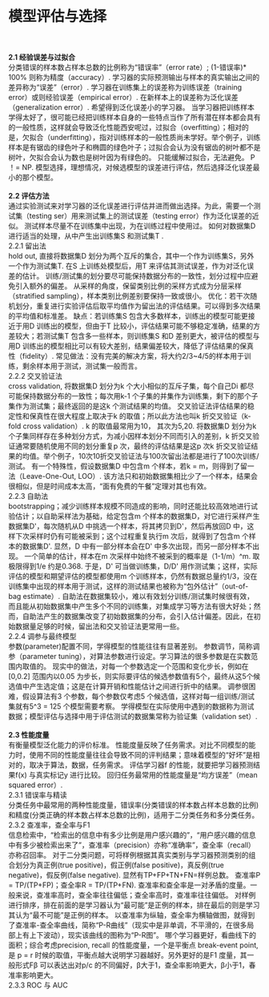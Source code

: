 # 模型评估与选择     
</br>
</br>
<b>2.1 经验误差与过拟合</b>   </br>        
分类错误的样本数占样本总数的比例称为“错误率”（error rate）; (1-错误率)* 100% 则称为精度（accuracy）.      
学习器的实际预测输出与样本的真实输出之间的差异称为“误差”（error）. 学习器在训练集上的误差称为训练误差（training error）或则经验误差（empirical error）. 在新样本上的误差称为泛化误差（generalization error）. 希望得到泛化误差小的学习器。      
当学习器把训练样本学得太好了，很可能已经把训练样本自身的一些特点当作了所有潜在样本都会具有的一般性质，这样就会导致泛化性能西安呢过，过拟合（overfitting）；相对的是，欠拟合（underfitting），指对训练样本的一般性质尚未学好。举个例子，训练样本是有锯齿的绿色叶子和椭圆的绿色叶子；过拟合会认为没有锯齿的树叶都不是树叶，欠拟合会认为数也是树叶因为有绿色的。         
只能缓解过拟合，无法避免。 P ！= NP.     
模型选择，理想情况，对候选模型的误差进行评估，然后选择泛化误差最小的那个模型。    
</br>
</br>
<b>2.2 评估方法  </b>     </br>   
通过实验测试来对学习器的泛化误差进行评估并进而做出选择。为此，需要一个测试集（testing ser）用来测试集上的测试误差（testing error）作为泛化误差的近似。    
测试样本尽量不在训练集中出现，为在训练过程中使用过。      
如何对数据集D 进行适当的处理，从中产生出训练集S 和测试集T .    </br>     
2.2.1 留出法    </br>
hold out, 直接将数据集D 划分为两个互斥的集合，其中一个作为训练集S，另外一个作为测试集T. 在S 上训练处模型后，用T 来评估其测试误差，作为对泛化误差的估计。    
训练/测试集的划分要尽可能保持数据分布的一致性，划分过程中应避免引入额外的偏差。    
从采样的角度，保留类别比例的采样方式成为分层采样（stratified sampling），样本类别比例差别要保持一致或很小。    
优化：若干次随机划分，重复进行实验评估后取平均值作为留出法的评估结果。可以得到多次结果的平均值和标准差。        
缺点：若训练集S 包含大多数样本，训练出的模型可能更接近于用D 训练出的模型，但由于T 比较小，评估结果可能不够稳定准确，结果的方差较大；若测试集T 包含多一些样本，则训练集S 和D 差别更大，被评估的模型与用D 训练出的模型相比可以有较大差别，结果偏差较大，降低了评估结果的保真性（fidelity）.    
常见做法：没有完美的解决方案，将大约2/3~4/5的样本用于训练，剩余样本用于测试，测试集一般而言。     </br>   
2.2.2 交叉验证法    </br>   
cross validation, 将数据集D 划分为k 个大小相似的互斥子集，每个自己Di 都尽可能保持数据分布的一致性；每次用k-1 个子集的并集作为训练集，剩下的那个子集作为测试集；最终返回的是这k 个测试结果的均值。    
交叉验证法评估结果的稳定性和保真性在很大程度上取决于k 的取值；所以此方法也叫k 折交叉验证（k-fold cross validation）. k 的取值最常用为10， 其次为5,20.    
将数据集D 划分为k 个子集同样存在多种划分方式，为减小因样本划分不同而引入的差别，k 折交叉验证通常要随机使用不同的划分重复p 次，最终的评估结果是这p 次k 折交叉验证结果的均值。举个例子，10次10折交叉验证法与100次留出法都是进行了100次训练/测试。    
有一个特殊性，假设数据集D 中包含m 个样本，若k = m，则得到了留一法（Leave-One-Out, LOO）. 该方法只和初始数据集相比少了一个样本，结果会很相似，但是时间成本太高，“面有免费的午餐”定理对其也有效。      </br>   
2.2.3 自助法    </br>   
bootstrapping；减少训练样本规模不同造成的影响，同时还能比较高效地进行试验估计；以自助采样法为基础，给定包含m 个样本的数据集D，对它进行采样产生数据集D'，每次随机从D 中挑选一个样本，将其拷贝到D'，然后再放回D 中，这样下次采样时仍有可能被采到；这个过程重复执行m 次后，就得到了包含m 个样本的数据集D'. 显然，D 中有一部分样本会在D' 中多次出现，而另一部分样本不出现。    
一个简单的估计，样本在m 次采样中始终不被采到的概率是（1-1/m）^m. 取极限得到1/e 约是0.368.   
于是，D' 可当做训练集，D/D' 用作测试集；这样，实际评估的模型和期望评估的模型都使用m 个训练样本，仍然有数据总量约1/3，没在训练集中出现的样本用于测试，这样的测试结果也被称为“包外估计”（out-of-bag estimate）.     
自助法在数据集较小，难以有效划分训练/测试集时候很有效，而且能从初始数据集中产生多个不同的训练集，对集成学习等方法有很大好处；然而，自助法产生的数据集改变了初始数据集的分布，会引入估计偏差。因此，在初始数据量足够的时候，留出法和交叉验证法更常用一些。      </br>  
2.2.4 调参与最终模型     </br> 
参数(parameter)配置不同，学得模型的性能往往有显著差别。     
参数调节，简称调参（parameter tuning），对算法参数进行设定。学习算法的很多参数是在实数范围内取值的。      
现实中的做法，对每一个参数选定一个范围和变化步长，例如在[0,0.2] 范围内以0.05 为步长，则实际要评估的候选参数值有5个，最终从这5个候选值中产生选定值；这是在计算开销和性能估计之间进行折中的结果。      
调参很困难，假设算法有3 个参数，每个参数仅考虑5 个候选值，这样对每一组训练/测试集就有5^3 = 125 个模型需要考察。    
学得模型在实际使用中遇到的数据称为测试数据；模型评估与选择中用于评估测试的数据集常称为验证集（validation set）.    

</br>
</br>
<b>2.3 性能度量</b>   </br>   
有衡量模型泛化能力的评价标准。    
性能度量反映了任务需求。对比不同模型的能力时，使用不同的性能度量往往会导致不同的评判结果；意味着模型的“好坏”是相对的，取决于算法，数据，任务需求。   
评估学习器f 的性能，就要把学习器预测结果f(x) 与真实标记y 进行比较。    
回归任务最常用的性能度量是“均方误差”（mean squared error）.    </br>   
2.3.1 错误率与精读    </br>    
分类任务中最常用的两种性能度量，错误率(分类错误的样本数占样本总数的比例)和精度(分类正确的样本数占样本总数的比例)，适用于二分类任务和多分类任务。   </br>   
2.3.2 查准率，查全率与F1    </br>      
信息检索中，“检索出的信息中有多少比例是用户感兴趣的”，“用户感兴趣的信息中有多少被检索出来了”，查准率（precision）亦称“准确率”，查全率（recall）亦称召回率。    
对于二分类问题，可将样例根据其真实类别与学习器预测类别的组合划分为真正例(true positive)，假正例(false positive)，真反例(true negative)，假反例(false negative). 显然有TP+FP+TN+FN=样例总数。   
查准率P = TP/(TP+FP)；查全率R = TP/(TP+FN).     
查准率和查全率是一对矛盾的度量。一般来说，查准率高时，查全率往往偏低；查全率高时，查准率往往偏低。     
对样例进行排序，排在前面的是学习器认为“最可能”是正例的样本，排在最后的则是学习其认为“最不可能”是正例的样本。
以查准率为纵轴，查全率为横轴做图，就得到了查准率-查全率曲线，简称“P-R曲线”（现实中是非单调，不平滑的，在很多局部上有上下波动），现实该曲线的图称为“P-R图”。     
哪个学习器更好，看曲线下的面积；综合考虑precision, recall 的性能度量，一个是平衡点 break-event point, 是 p = r 时候的取值，平衡点越大说明学习器越好。另外更好的是F1 度量，其一般形式Fβ 可以表达出对p/c 的不同偏好，β大于1，查全率影响更大，β小于1，春准率影响更大。     
</br>   
2.3.3 ROC 与 AUC    </br>    













